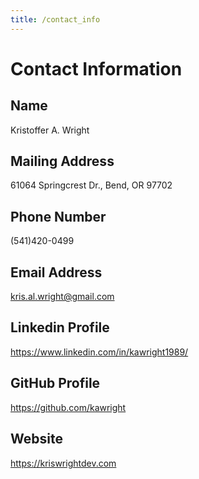 ```yaml
---
title: /contact_info
---
```


# Contact Information

## Name
Kristoffer A. Wright

## Mailing Address
61064 Springcrest Dr., Bend, OR 97702

## Phone Number
(541)420-0499

## Email Address
kris.al.wright@gmail.com

## Linkedin Profile
https://www.linkedin.com/in/kawright1989/

## GitHub Profile
https://github.com/kawright

## Website
https://kriswrightdev.com
